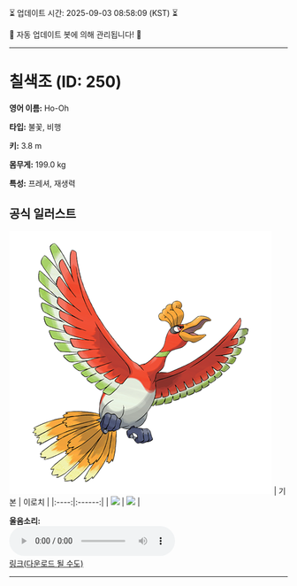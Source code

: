 
⏳ 업데이트 시간: 2025-09-03 08:58:09 (KST) ⏳

🤖 자동 업데이트 봇에 의해 관리됩니다! 🤖

---

# 칠색조 (ID: 250)
**영어 이름:** Ho-Oh

**타입:** 불꽃, 비행

**키:** 3.8 m

**몸무게:** 199.0 kg

**특성:** 프레셔, 재생력

## 공식 일러스트
![](https://raw.githubusercontent.com/PokeAPI/sprites/master/sprites/pokemon/other/official-artwork/250.png)
| 기본 | 이로치 |
|:----:|:------:|
| <img src="https://raw.githubusercontent.com/PokeAPI/sprites/master/sprites/pokemon/250.png" width="200"> | <img src="http://play.pokemonshowdown.com/sprites/ani-shiny/ho-oh.gif" width="200"> |

**울음소리:**<br><audio controls src="https://raw.githubusercontent.com/PokeAPI/cries/main/cries/pokemon/latest/250.ogg"></audio><br> [링크(다운로드 될 수도)](https://raw.githubusercontent.com/PokeAPI/cries/main/cries/pokemon/latest/250.ogg)


---

